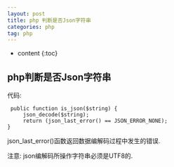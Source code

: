 ```yaml
---
layout: post
title: php 判断是否Json字符串
categories: php
tag: php
---
```

* content
{:toc}

## php判断是否Json字符串 ##

代码:
```
 public function is_json($string) {
     json_decode($string);
     return (json_last_error() == JSON_ERROR_NONE);
}
```

json_last_error()函数返回数据编解码过程中发生的错误.

注意: json编解码所操作字符串必须是UTF8的.